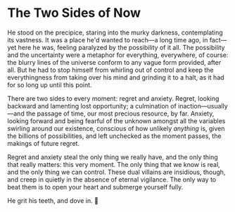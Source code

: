 # The Two Sides of Now

He stood on the precipice, staring into the murky darkness, contemplating its 
vastness. It was a place he'd wanted to reach—a long time ago, in fact—yet here
he was, feeling paralyzed by the possibility of it all. The possibility and the
uncertainty were a metaphor for everything, everywhere, of course: the blurry
lines of the universe conform to any vague form provided, after all. But he had
to stop himself from whirling out of control and keep the everythingness from
taking over his mind and grinding it to a halt, as it had for so long up until
this point.

There are two sides to every moment: regret and anxiety. Regret, looking
backward and lamenting lost opportunity; a culmination of inaction—usually—and
the passage of time, our most precious resource, by far. Anxiety, looking
forward and being fearful of the unknown amongst all the variables swirling
around our existence, conscious of how unlikely *anything* is, given the
billions of possibilities, and left unchecked as the moment passes, the makings
of future regret.

Regret and anxiety steal the only thing we really have, and the only thing that
really matters: this very moment. The only thing that we know is real, and the
only thing we can control. These dual villains are insidious, though, and creep
in quietly in the absence of eternal vigilance. The only way to beat them is
to open your heart and submerge yourself fully.

He grit his teeth, and dove in. 🌊

